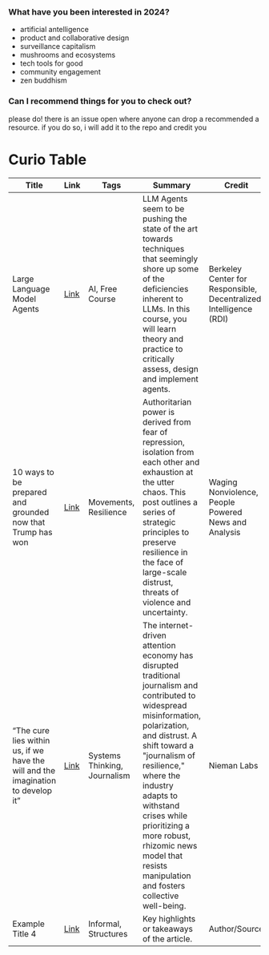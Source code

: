 ### What have you been interested in 2024?
- artificial antelligence
- product and collaborative design
- surveillance capitalism
- mushrooms and ecosystems
- tech tools for good
- community engagement
- zen buddhism

### Can I recommend things for you to check out?

please do! there is an issue open where anyone can drop a recommended a resource. if you do so, i will add it to the repo and credit you

# Curio Table

| Title               | Link                           | Tags                  | Summary                                            | Credit        |
|---------------------|--------------------------------|-----------------------|----------------------------------------------------|---------------|
| Large Language Model Agents     | [Link](https://llmagents-learning.org/f24)     | AI, Free Course | LLM Agents seem to be pushing the state of the art towards techniques that seemingly shore up some of the deficiencies inherent to LLMs. In this course, you will learn theory and practice to critically assess, design and implement agents.             | Berkeley Center for Responsible, Decentralized Intelligence (RDI) |
| 10 ways to be prepared and grounded now that Trump has won     | [Link](https://wagingnonviolence.org/2024/11/10-things-to-do-if-trump-wins/)     | Movements, Resilience  |   Authoritarian power is derived from fear of repression, isolation from each other and exhaustion at the utter chaos. This post outlines a series of strategic principles to preserve resilience in the face of large-scale distrust, threats of violence and uncertainty.  | Waging Nonviolence, People Powered News and Analysis |
| “The cure lies within us, if we have the will and the imagination to develop it”     | [Link](https://www.niemanlab.org/2018/09/chaplin/ )     | Systems Thinking, Journalism | The internet-driven attention economy has disrupted traditional journalism and contributed to widespread misinformation, polarization, and distrust. A shift toward a "journalism of resilience," where the industry adapts to withstand crises while prioritizing a more robust, rhizomic news model that resists manipulation and fosters collective well-being.    | Nieman Labs |
| Example Title 4     | [Link](http://example.com)     | Informal, Structures  | Key highlights or takeaways of the article.         | Author/Source |
